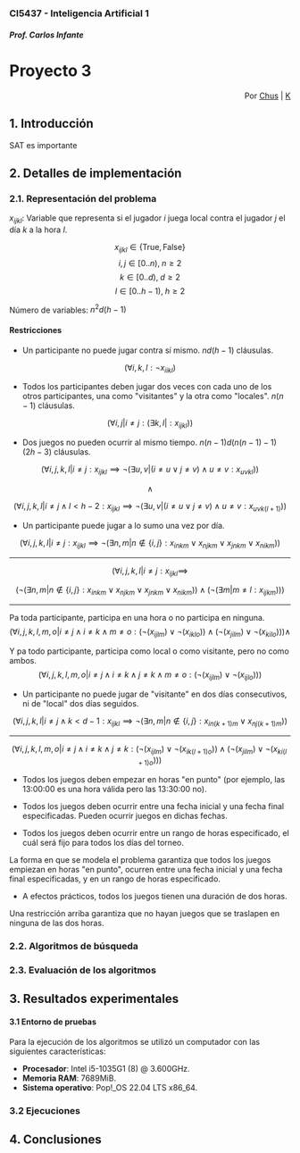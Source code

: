 #
### CI5437 - Inteligencia Artificial 1
##### Prof. Carlos Infante

# Proyecto 3

<div style='text-align: right;'>
Por <a href='https://www.github.com/chrischriscris'>Chus</a> | <a href='https://www.github.com/fungikami'>K</a>
</div>

## 1. Introducción

SAT es importante

## 2. Detalles de implementación

### 2.1. Representación del problema

$x_{ijkl}$: Variable que representa si el jugador $i$ juega local contra el jugador $j$ el día $k$ a la hora $l$.

$$x_{ijkl} \in \{\text{True}, \text{False}\}$$
$$i,j \in [0..n), \; n \geq 2$$
$$k \in [0..d), \; d\geq 2$$
$$l \in [0..h-1), \; h \geq 2$$

Número de variables: $n^2d(h-1)$

#### Restricciones

* Un participante no puede jugar contra sí mismo. $nd(h-1)$ cláusulas.

$$(\forall i, k, l: \neg x_{iikl})$$

* Todos los participantes deben jugar dos veces con cada uno de los otros participantes, una como "visitantes" y la otra como "locales". $n(n-1)$ cláusulas.

$$(\forall i, j| i \neq j: (\exists k, l|:x_{ijkl}))$$

* Dos juegos no pueden ocurrir al mismo tiempo. $n(n-1)d(n(n-1)-1)(2h-3)$ cláusulas.

$$ (\forall i, j, k, l | i \neq j :x_{ijkl} \implies \neg (\exists u, v|(i \neq u \lor j \neq v) \land u \neq v:x_{uvkl})) $$

$$ \land $$

$$ (\forall i, j, k, l | i \neq j \land l < h-2 :x_{ijkl} \implies \neg (\exists u, v|(i \neq u \lor j \neq v) \land u \neq v:x_{uvk(l+1)})) $$

<!--
Para un ijkl fijo:

n(n-1)-1 cláusulas (uv != ij)
(
    -xijkl v -xuvkl ^
    ...
) ^
n(n-1)-1 cláusulas (uv != ij)
(
    -xijkl v -xuvkl+1 ^
    ...
) ^

Son n(n-1)d(h-1) y n(n-1)d(h-2) combinaciones de ijkl, respectivamente, por lo que el total de cláusulas es:

n(n-1)d(h-1)(n(n-1)-1) + n(n-1)d(h-2)(n(n-1)-1)

=

n(n-1)d((h-1)(n(n-1)-1) + (h-2)(n(n-1)-1))

=

n(n-1)d(n(n-1)-1)(h-1+h-2)

=

n(n-1)d(n(n-1)-1)(2h-3)
-->

* Un participante puede jugar a lo sumo una vez por día.

$$(\forall i, j, k, l | i \neq j : x_{ijkl} \implies \neg (\exists n, m | n \notin \{i, j\} :x_{inkm} \lor x_{njkm} \lor x_{jnkm} \lor x_{nikm}))$$

<!--

xijkl => -(xinkm v 

Para un ijkl fijo:

(
    -xijkl v -inkm ^
    -xijkl v -njkm ^
    -xijkl v -jnkm ^
    -xijkl v -nikm ^
) ^
...
-->
---

$$(\forall i, j, k, l | i \neq j : x_{ijkl} \implies $$

$$(\neg (\exists n, m | n \notin \{i, j\} :x_{inkm} \lor x_{njkm} \lor x_{jnkm} \lor x_{nikm})) \land (\neg (\exists m | m \neq l : x_{ijkm}) ) )$$

---

Pa toda participante, participa en una hora o no participa en ninguna.
$$(\forall i, j, k, l, m, o | i \neq j \land i \neq k \land m \neq o : (\neg(x_{ijlm}) \lor \neg(x_{iklo})) \land (\neg(x_{jilm}) \lor \neg(x_{kilo}))) \land $$

Y pa todo participante, participa como local o como visitante, pero no como ambos.
$$(\forall i, j, k, l, m, o | i \neq j \land i \neq k \land j \neq k \land m \neq o : (\neg(x_{ijlm}) \lor \neg(x_{ijlo})) ) $$

* Un participante no puede jugar de "visitante" en dos días consecutivos, ni de "local" dos días seguidos.

$$(\forall i, j, k, l | i \neq j \land k < d - 1 : x_{ijkl} \implies \neg (\exists n, m | n \notin \{i, j\} :x_{in(k+1)m} \lor x_{nj(k+1)m}))$$

---

$$(\forall i, j, k, l, m, o | i \neq j \land i \neq k \land j \neq k : (\neg(x_{ijlm}) \lor \neg(x_{ik(l+1)o})) \land (\neg(x_{jilm}) \lor \neg(x_{ki(l+1)o}))) $$



* Todos los juegos deben empezar en horas "en punto" (por ejemplo, las 13:00:00 es una hora válida pero las 13:30:00 no).

* Todos los juegos deben ocurrir entre una fecha inicial y una fecha final especificadas. Pueden ocurrir juegos en dichas fechas.

* Todos los juegos deben ocurrir entre un rango de horas especificado, el cuál será fijo para todos los días del torneo.

La forma en que se modela el problema garantiza que todos los juegos empiezan en horas "en punto", ocurren entre una fecha inicial y una fecha final especificadas, y en un rango de horas especificado.

* A efectos prácticos, todos los juegos tienen una duración de dos horas.

Una restricción arriba garantiza que no hayan juegos que se traslapen en ninguna de las dos horas.

### 2.2. Algoritmos de búsqueda


### 2.3. Evaluación de los algoritmos


## 3. Resultados experimentales

#### 3.1 Entorno de pruebas
Para la ejecución de los algoritmos se utilizó un computador con las siguientes características:

- **Procesador**: Intel i5-1035G1 (8) @ 3.600GHz.
- **Memoria RAM**: 7689MiB.
- **Sistema operativo**: Pop!_OS 22.04 LTS x86_64.



### 3.2 Ejecuciones


## 4. Conclusiones
